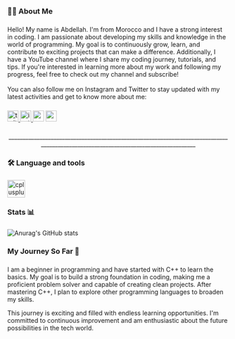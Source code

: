<h3 align="left">👩‍💻  About Me</h3>

###

<p align="left">Hello! My name is Abdellah. I'm from Morocco and I have a strong interest in coding. I am passionate about developing my skills and knowledge in the world of programming. My goal is to continuously grow, learn, and contribute to exciting projects that can make a difference. Additionally, I have a YouTube channel where I share my coding journey, tutorials, and tips. If you're interested in learning more about my work and following my progress, feel free to check out my channel and subscribe!<br><br>You can also follow me on Instagram and Twitter to stay updated with my latest activities and get to know more about me:</p>

###

<div align="left">
  <a href="https://x.com/abdou_dmt" target="_blank">
    <img src="https://img.shields.io/static/v1?message=Twitter&logo=twitter&label=&color=1DA1F2&logoColor=white&labelColor=&style=for-the-badge" height="25" alt="twitter logo"  />
  </a>
  <a href="https://www.instagram.com/abdellah_437/" target="_blank">
    <img src="https://img.shields.io/static/v1?message=Instagram&logo=instagram&label=&color=E4405F&logoColor=white&labelColor=&style=for-the-badge" height="25" alt="instagram logo"  />
  </a>
  <img src="https://img.shields.io/static/v1?message=Gmail&logo=gmail&label=&color=D14836&logoColor=white&labelColor=&style=for-the-badge" height="25" alt="gmail logo"  />
  <a href="https://www.youtube.com/@codeAbdellah2004" target="_blank">
    <img src="https://img.shields.io/static/v1?message=Youtube&logo=youtube&label=&color=FF0000&logoColor=white&labelColor=&style=for-the-badge" height="25" alt="youtube logo"  />
  </a>
</div>

###

<p align="center">_____________________________________________________________________________________________________________________________________</p>

###

<h3 align="left">🛠 Language and tools</h3>

###

<div align="left">
  <img src="https://cdn.jsdelivr.net/gh/devicons/devicon/icons/cplusplus/cplusplus-original.svg" height="40" alt="cplusplus logo"  />
</div>

###

<h3 align="left"> Stats 📊 </h3>

###

![Anurag's GitHub stats](https://github-readme-stats.vercel.app/api?username=abdlahe5600d&show_icons=true&theme=radical)

###

<h3 align="left">My Journey So Far 🌟</h3>

###
<p align="left">I am a beginner in programming and have started with C++ to learn the basics. My goal is to build a strong foundation in coding, making me a proficient problem solver and capable of creating clean projects. After mastering C++, I plan to explore other programming languages to broaden my skills.

This journey is exciting and filled with endless learning opportunities. I'm committed to continuous improvement and am enthusiastic about the future possibilities in the tech world.</p>

